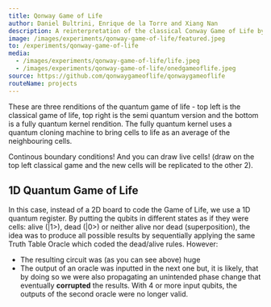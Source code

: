 ```yaml
---
title: Qonway Game of Life
author: Daniel Bultrini, Enrique de la Torre and Xiang Nan
description: A reinterpretation of the classical Conway Game of Life by incorporating quantum physics to the rules and speeding up new state generation.
image: /images/experiments/qonway-game-of-life/featured.jpeg
to: /experiments/qonway-game-of-life
media:
  - /images/experiments/qonway-game-of-life/life.jpeg
  - /images/experiments/qonway-game-of-life/onedgameoflife.jpeg
source: https://github.com/qonwaygameoflife/qonwaygameoflife
routeName: projects
---
```

These are three renditions of the quantum game of life - top left is the classical game of life, top right is the semi quantum version
and the bottom is a fully quantum kernel rendition. The fully quantum kernel uses a quantum cloning machine to bring cells to life as an average of the neighbouring cells.

Continous boundary conditions! And you can draw live cells! (draw on the top left classical game and the new cells will be replicated to the other 2).

## 1D Quantum Game of Life

In this case, instead of a 2D board to code the Game of Life, we use a 1D quantum register. By putting the qubits in different states as if they were cells: alive (|1>), dead (|0>) or neither alive nor dead (superposition), the idea was to produce all possible results by sequentially applying the same Truth Table Oracle which coded the dead/alive rules. However:
* The resulting circuit was (as you can see above) huge
* The output of an oracle was inputted in the next one but, it is likely, that by doing so we were also propagating an unintended phase change that eventually **corrupted** the results. With 4 or more input qubits, the outputs of the second oracle were no longer valid.